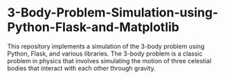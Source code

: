 # 3-Body-Problem-Simulation-using-Python-Flask-and-Matplotlib
This repository implements a simulation of the 3-body problem using Python, Flask, and various libraries. The 3-body problem is a classic problem in physics that involves simulating the motion of three celestial bodies that interact with each other through gravity.
